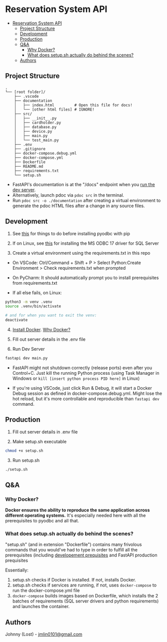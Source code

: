 # Reservation System API
- [Reservation System API](#reservation-system-api)
  - [Project Structure](#project-structure)
  - [Development](#development)
  - [Production](#production)
  - [Q\&A](#qa)
    - [Why Docker?](#why-docker)
    - [What does setup.sh actually do behind the scenes?](#what-does-setupsh-actually-do-behind-the-scenes)
  - [Authors](#authors)

## Project Structure
```
.
└── [root folder]/
    ├── .vscode
    ├── documentation
    │   ├── index.html         # Open this file for docs!
    │   └── [other html files] # IGNORE!
    ├── src/
    │   ├── __init__.py
    │   ├── cardholder.py
    │   ├── database.py
    │   ├── device.py
    │   ├── main.py
    │   └── test_main.py
    ├── .env
    ├── .gitignore
    ├── docker-compose.debug.yml
    ├── docker-compose.yml
    ├── Dockerfile
    ├── README.md
    ├── requirements.txt
    └── setup.sh

```
- FastAPI's documentation is at the "/docs" endpoint when you [run the dev server](#run-dev-server).
- Alternatively, launch pdoc via `pdoc src` in the terminal.
- Run `pdoc src -o ./documentation` after creating a virtual environment to generate the pdoc HTML files after a change in any source files.

## Development

1. See [this](https://github.com/mkleehammer/pyodbc/wiki/Install) for things to do before installing pyodbc with pip
   
2. If on Linux, see [this](https://learn.microsoft.com/en-us/sql/connect/odbc/linux-mac/installing-the-microsoft-odbc-driver-for-sql-server?view=sql-server-ver16&tabs=ubuntu18-install%2Cdebian17-install%2Cdebian8-install%2Credhat7-13-install%2Crhel7-offline#17) for installing the MS ODBC 17 driver for SQL Server 

3. Create a virtual environment using the requirements.txt in this repo
- On VSCode: Ctrl/Command + Shift + P > Select Python:Create Environment > Check requirements.txt when prompted

- On PyCharm: It should automatically prompt you to install prerequisites from requirements.txt

- If all else fails, on Linux:

```bash
python3 -m venv .venv
source .venv/bin/activate

# and for when you want to exit the venv:
deactivate
```

4. [Install Docker](https://docs.docker.com/engine/install/). [Why Docker?](#why-docker)

5. Fill out server details in the .env file

6. Run Dev Server

```bash
fastapi dev main.py
```

 - FastAPI might not shutdown correctly (release ports) even after you Control+C. Just kill the running Python process (using Task Manager in Windows or `kill [insert python process PID here]` in Linux)
  
- If you're using VSCode, just click Run & Debug, it will start a Docker Debug session as defined in docker-compose.debug.yml. Might lose the hot reload, but it's more controllable and reproducible than `fastapi dev` command.


## Production

1. Fill out server details in .env file
   
2. Make setup.sh executable
   
```bash
chmod +x setup.sh
```

3. Run setup.sh
   
```bash
./setup.sh
```

## Q&A

### Why Docker?
**Docker ensures the ability to reproduce the same application across different operating systems.** It's especially needed here with all the prerequisites to pyodbc and all that.



### What does setup.sh actually do behind the scenes?
"setup.sh" (and in extension "Dockerfile") contains many frivolous commands that you would've had to type in order to fulfill all the prerequisites (including [developement prequisites](#prerequisites) and FastAPI production prequisites

Essentially: 
1. setup.sh checks if Docker is installed. If not, installs Docker.
2. setup.sh checks if services are running, if not, uses `docker-compose` to run the docker-compose.yml file
3. `docker-compose` builds images based on Dockerfile, which installs the 2 batches of requirements (SQL server drivers and python requirements) and launches the container.


## Authors
Johnny (Lost) - jmlin0101@gmail.com